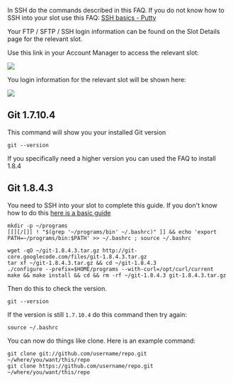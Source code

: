 
In SSH do the commands described in this FAQ. If you do not know how to SSH into your slot use this FAQ: [SSH basics - Putty](https://www.feralhosting.com/faq/view?question=12)

Your FTP / SFTP / SSH login information can be found on the Slot Details page for the relevant slot.

Use this link in your Account Manager to access the relevant slot:

![](https://raw.github.com/feralhosting/feralfilehosting/master/Feral%20Wiki/0%20Generic/slot_detail_link.png)

You login information for the relevant slot will be shown here:

![](https://raw.github.com/feralhosting/feralfilehosting/master/Feral%20Wiki/0%20Generic/slot_detail_ssh.png)

Git 1.7.10.4
---

This command will show you your installed Git version

~~~
git --version
~~~

If you specifically need a higher version you can used the FAQ to install 1.8.4

Git 1.8.4.3
---

You need to SSH into your slot to complete this guide. If you don't know how to do this [here is a basic guide](https://www.feralhosting.com/faq/view?question=12)

~~~
mkdir -p ~/programs
[[][/[][ ! "$(grep '~/programs/bin' ~/.bashrc)" ]] && echo 'export PATH=~/programs/bin:$PATH' >> ~/.bashrc ; source ~/.bashrc
~~~

~~~
wget -qO ~/git-1.8.4.3.tar.gz http://git-core.googlecode.com/files/git-1.8.4.3.tar.gz
tar xf ~/git-1.8.4.3.tar.gz && cd ~/git-1.8.4.3
./configure --prefix=$HOME/programs --with-curl=/opt/curl/current
make && make install && cd && rm -rf ~/git-1.8.4.3 git-1.8.4.3.tar.gz
~~~

Then do this to check the version.

~~~
git --version
~~~

If the version is still `1.7.10.4` do this command then try again:

~~~
source ~/.bashrc
~~~

You can now do things like clone. Here is an example command:

~~~
git clone git://github.com/username/repo.git ~/where/you/want/this/repo
git clone https://github.com/username/repo.git ~/where/you/want/this/repo
~~~



